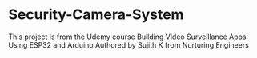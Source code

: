# Security-Camera-System
This project is from the Udemy course Building Video Surveillance Apps Using ESP32 and Arduino Authored by Sujith K from Nurturing Engineers 
